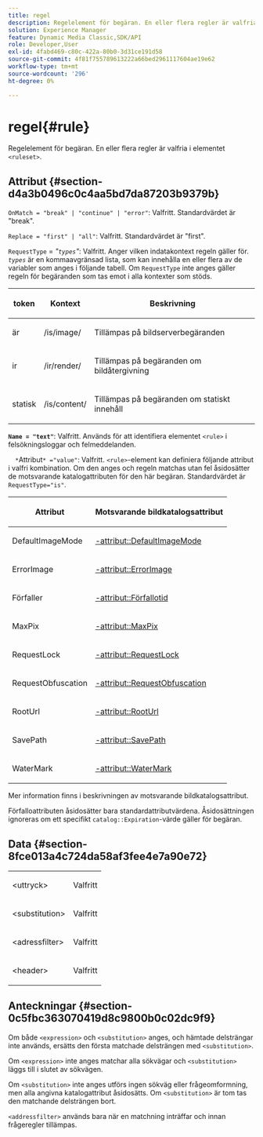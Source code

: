 ```yaml
---
title: regel
description: Regelelement för begäran. En eller flera regler är valfria i <ruleset>-elementet.
solution: Experience Manager
feature: Dynamic Media Classic,SDK/API
role: Developer,User
exl-id: 4fabd469-c80c-422a-80b0-3d31ce191d58
source-git-commit: 4f81f755789613222a66bed2961117604ae19e62
workflow-type: tm+mt
source-wordcount: '296'
ht-degree: 0%

---
```


# regel{#rule}

Regelelement för begäran. En eller flera regler är valfria i elementet `<ruleset>`.

## Attribut {#section-d4a3b0496c0c4aa5bd7da87203b9379b}

`OnMatch = "break" | "continue" | "error"`: Valfritt. Standardvärdet är &quot;break&quot;.

`Replace = "first" | "all"`: Valfritt. Standardvärdet är &quot;first&quot;.

`RequestType` = *&quot;`types`&quot;*: Valfritt. Anger vilken indatakontext regeln gäller för. *`types`* är en kommaavgränsad lista, som kan innehålla en eller flera av de variabler som anges i följande tabell. Om `RequestType` inte anges gäller regeln för begäranden som tas emot i alla kontexter som stöds.

<table id="table_4935E1ED03624DA6AF3F8DC9AAA10237"> 
 <thead> 
  <tr> 
   <th class="entry"> <p><b>token</b> </p> </th> 
   <th class="entry"> <p><b>Kontext</b> </p> </th> 
   <th class="entry"> <p><b>Beskrivning</b> </p> </th> 
  </tr> 
 </thead>
 <tbody> 
  <tr> 
   <td> <p> <span class="codeph"> är </span> </p> </td> 
   <td> <p> <span class="filepath"> /is/image/</span> </p> </td> 
   <td> <p>Tillämpas på bildserverbegäranden </p> </td> 
  </tr> 
  <tr> 
   <td> <p> <span class="codeph"> ir</span> </p> </td> 
   <td> <p> <span class="filepath"> /ir/render/</span> </p> </td> 
   <td> <p>Tillämpas på begäranden om bildåtergivning </p> </td> 
  </tr> 
  <tr> 
   <td> <p> <span class="codeph"> statisk</span> </p> </td> 
   <td> <p> <span class="filepath"> /is/content/</span> </p> </td> 
   <td> <p>Tillämpas på begäranden om statiskt innehåll </p> </td> 
  </tr> 
 </tbody> 
</table>

**`Name = "text"`**: Valfritt. Används för att identifiera elementet `<rule>` i felsökningsloggar och felmeddelanden.

`  *`Attribut`* ="value"`: Valfritt. `<rule>`-element kan definiera följande attribut i valfri kombination. Om den anges och regeln matchas utan fel åsidosätter de motsvarande katalogattributen för den här begäran. Standardvärdet är `RequestType="is"`.

<table id="table_67AED5BEADDF4DAC99B5EF46438C1ABC"> 
 <thead> 
  <tr> 
   <th class="entry"> <b> <span class="varname"> Attribut </span> </b> </th> 
   <th class="entry"> <p>Motsvarande bildkatalogsattribut </p> </th> 
  </tr> 
 </thead>
 <tbody> 
  <tr> 
   <td> <p> <span class="codeph"> DefaultImageMode </span> </p> </td> 
   <td> <p><a href="../../../../../is-api/image-catalog/image-serving-api-ref/c-image-catalog-reference/c-attributes-reference/r-defaultimagemode.md#reference-8a996af162f84e46bbe9e6e0d4e26782" type="reference" format="dita" scope="local">-attribut::DefaultImageMode</a> </p> </td> 
  </tr> 
  <tr> 
   <td> <p> <span class="codeph"> ErrorImage </span> </p> </td> 
   <td> <p><a href="../../../../../is-api/image-catalog/image-serving-api-ref/c-image-catalog-reference/c-attributes-reference/r-errorimage.md#reference-c494d5d8b2584fe3800f35baabd0292c" type="reference" format="dita" scope="local">-attribut::ErrorImage</a> </p> </td> 
  </tr> 
  <tr> 
   <td> <p> <span class="codeph"> Förfaller </span> </p> </td> 
   <td> <p> <a href="../../../../../is-api/image-catalog/image-serving-api-ref/c-image-catalog-reference/c-attributes-reference/r-expiration.md#reference-a0bf4686425d4e00b8014c4950fb62b7" type="reference" format="dita" scope="local">-attribut::Förfallotid</a> </p> </td> 
  </tr> 
  <tr> 
   <td> <p> <span class="codeph"> MaxPix </span> </p> </td> 
   <td> <p><a href="../../../../../is-api/image-catalog/image-serving-api-ref/c-image-catalog-reference/c-attributes-reference/r-maxpix.md#reference-e167d396ac794079ba8b5e6eb16eeda5" type="reference" format="dita" scope="local">-attribut::MaxPix </a> </p> </td> 
  </tr> 
  <tr> 
   <td> <p> <span class="codeph"> RequestLock</span> </p> </td> 
   <td> <p> <a href="../../../../../is-api/image-catalog/image-serving-api-ref/c-image-catalog-reference/c-attributes-reference/r-requestlock.md#reference-8bbe2f581be847d3b9fa123e8e5e94b0" type="reference" format="dita" scope="local">-attribut::RequestLock</a> </p> </td> 
  </tr> 
  <tr> 
   <td> <p> <span class="codeph"> RequestObfuscation</span> </p> </td> 
   <td> <p> <a href="../../../../../is-api/image-catalog/image-serving-api-ref/c-image-catalog-reference/c-attributes-reference/r-requestobfuscation.md#reference-730a3330253343f893419ebd52baf0bd" type="reference" format="dita" scope="local">-attribut::RequestObfuscation</a> </p> </td> 
  </tr> 
  <tr> 
   <td> <p> <span class="codeph"> RootUrl</span> </p> </td> 
   <td> <p> <a href="../../../../../is-api/image-catalog/image-serving-api-ref/c-image-catalog-reference/c-attributes-reference/r-rooturl.md#reference-3b0e43881020409cbe642366913cf137" type="reference" format="dita" scope="local">-attribut::RootUrl</a> </p> </td> 
  </tr> 
  <tr> 
   <td> <p> <span class="codeph"> SavePath</span> </p> </td> 
   <td> <p> <a href="../../../../../is-api/image-catalog/image-serving-api-ref/c-image-catalog-reference/c-attributes-reference/r-savepath.md#reference-9c4686dc153b41d8a0751cde83615432" type="reference" format="dita" scope="local">-attribut::SavePath</a> </p> </td> 
  </tr> 
  <tr> 
   <td> <p> <span class="codeph"> WaterMark </span> </p> </td> 
   <td> <p><a href="../../../../../is-api/image-catalog/image-serving-api-ref/c-image-catalog-reference/c-attributes-reference/r-watermark.md#reference-942b50acb2dd43a5ae498dc41ea9ac9b" type="reference" format="dita" scope="local">-attribut::WaterMark</a> </p> </td> 
  </tr> 
 </tbody> 
</table>

Mer information finns i beskrivningen av motsvarande bildkatalogsattribut.

Förfalloattributen åsidosätter bara standardattributvärdena. Åsidosättningen ignoreras om ett specifikt `catalog::Expiration`-värde gäller för begäran.

## Data {#section-8fce013a4c724da58af3fee4e7a90e72}

<table id="simpletable_4F1C03671DA942A3A332B2C686A63C52"> 
 <tr class="strow"> 
  <td class="stentry"> <p><span class="codeph"> &lt;uttryck&gt;</span> </p></td> 
  <td class="stentry"> <p>Valfritt </p></td> 
 </tr> 
 <tr class="strow"> 
  <td class="stentry"> <p><span class="codeph"> &lt;substitution&gt;</span> </p></td> 
  <td class="stentry"> <p>Valfritt </p></td> 
 </tr> 
 <tr class="strow"> 
  <td class="stentry"> <p><span class="codeph"> &lt;adressfilter&gt;</span> </p></td> 
  <td class="stentry"> <p>Valfritt </p></td> 
 </tr> 
 <tr class="strow"> 
  <td class="stentry"> <p><span class="codeph"> &lt;header&gt;</span> </p></td> 
  <td class="stentry"> <p>Valfritt </p></td> 
 </tr> 
</table>

## Anteckningar {#section-0c5fbc363070419d8c9800b0c02dc9f9}

Om både `<expression>` och `<substitution>` anges, och hämtade delsträngar inte används, ersätts den första matchade delsträngen med `<substitution>`.

Om `<expression>` inte anges matchar alla sökvägar och `<substitution>` läggs till i slutet av sökvägen.

Om `<substitution>` inte anges utförs ingen sökväg eller frågeomformning, men alla angivna katalogattribut åsidosätts. Om `<substitution>` är tom tas den matchande delsträngen bort.

`<addressfilter>` används bara när en matchning inträffar och innan frågeregler tillämpas.
